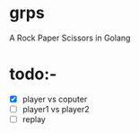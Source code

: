 # grps
A Rock Paper Scissors in Golang

# todo:-

- [x] player vs coputer
- [ ] player1 vs player2
- [ ] replay
